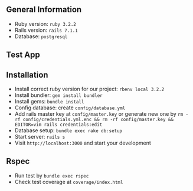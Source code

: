 ## General Information

- Ruby version: `ruby 3.2.2`
- Rails version: `rails 7.1.1`
- Database: `postgresql`

## Test App

## Installation

- Install correct ruby version for our project: `rbenv local 3.2.2`
- Install bundler: `gem install bundler`
- Install gems: `bundle install`
- Config database: create `config/database.yml`
- Add rails master key at `config/master.key` or generate new one by `rm -rf config/credentials.yml.enc && rm -rf config/master.key && EDITOR=vim rails credentials:edit`
- Database setup: `bundle exec rake db:setup`
- Start server: `rails s`
- Visit `http://localhost:3000` and start your development

## Rspec

- Run test by `bundle exec rspec`
- Check test coverage at `coverage/index.html`
